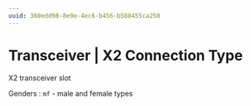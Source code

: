 ```yaml
---
uuid: 360edd98-8e9e-4ec6-b456-b588455ca258
---
```

# Transceiver | X2 Connection Type

X2 transceiver slot

Genders
: `mf` - male and female types

